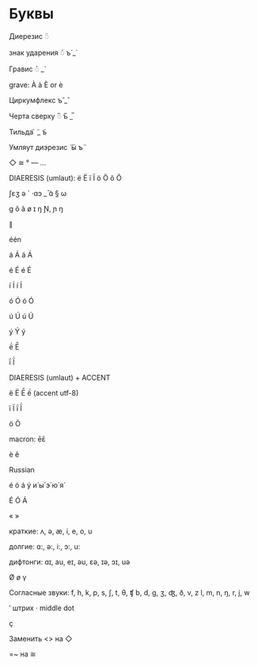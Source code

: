 # Буквы

Диерезис ◌̈

знак ударения ◌́          ъ́         \_́ 

Гравис      ◌̀       \_̀

grave: À à È or è

Циркумфлекс       ъ̂       \_̂ 

Черта сверху ◌̅     ъ̅   \_̅ 

Тильда  ͂   \_͂  ъ͂  

Умляут диэрезис  ̈  ӹ  ъ̈



◇ ≅ ° — …

DIAERESIS \(umlaut\): ë Ë ï Ï ö Ö õ Õ

ʃɛʒ ə ´ ·ɑɔ \_̄  ɑ̃  § ω

ɡ õ ã ø ɪ ŋ Ɲ, ɲ ŋ

∥

één

á Á á Á

é É é É

í Í í Í

ó Ó ó Ó

ú Ú ú Ú

ý Ý ý

ë́ Ë́

ḯ Ḯ

DIAERESIS \(umlaut\) + ACCENT

ë Ë Ë́ ë́ \(accent utf-8\)

ï Ï ḯ Ḯ

ö Ö

macron: ēɛ̄

è ê

Russian

é ó á ý и́ ы́ э́ ю́ я́

É Ó Á

« »

краткие: ʌ, ə, æ, i, e, o, u

долгие: ɑ:, ə:, i:, ɔ:, u:

дифтонги: ɑɪ, au, eɪ, əu, ɛə, ɪə, ɔɪ, uə

Ø ø γ

Согласные звуки: f, h, k, p, s, ʃ, t, θ, ʧ b, d, g, ʒ, ʤ, ð, v, z l, m, n, ŋ, r, j, w

′ штрих · middle dot

ç



Заменить &lt;&gt; на ◇

=~ на ≅



